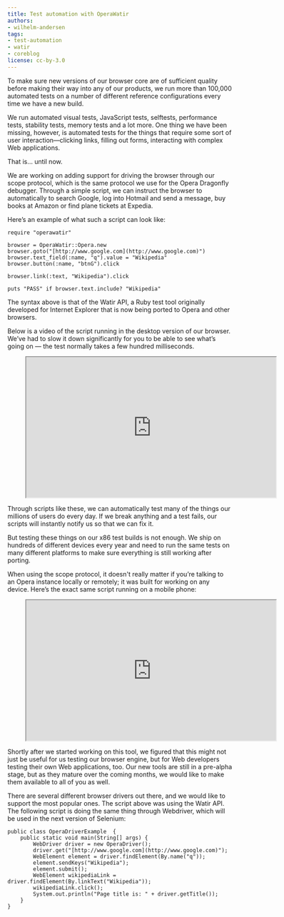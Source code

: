 ```yaml
---
title: Test automation with OperaWatir
authors:
- wilhelm-andersen
tags:
- test-automation
- watir
- coreblog
license: cc-by-3.0
---
```


To make sure new versions of our browser core are of sufficient quality before making their way into any of our products, we run more than 100,000 automated tests on a number of different reference configurations every time we have a new build.

We run automated visual tests, JavaScript tests, selftests, performance tests, stability tests, memory tests and a lot more. One thing we have been missing, however, is automated tests for the things that require some sort of user interaction—clicking links, filling out forms, interacting with complex Web applications.

That is… until now.

We are working on adding support for driving the browser through our scope protocol, which is the same protocol we use for the Opera Dragonfly debugger. Through a simple script, we can instruct the browser to automatically to search Google, log into Hotmail and send a message, buy books at Amazon or find plane tickets at Expedia.

Here’s an example of what such a script can look like:

	require "operawatir"

	browser = OperaWatir::Opera.new
	browser.goto("[http://www.google.com](http://www.google.com)")
	browser.text_field(:name, "q").value = "Wikipedia"
	browser.button(:name, "btnG").click

	browser.link(:text, "Wikipedia").click

	puts "PASS" if browser.text.include? "Wikipedia"

The syntax above is that of the Watir API, a Ruby test tool originally developed for Internet Explorer that is now being ported to Opera and other browsers.

Below is a video of the script running in the desktop version of our browser. We’ve had to slow it down significantly for you to be able to see what’s going on — the test normally takes a few hundred milliseconds.

<figure block="figure">
	<iframe width="560" height="315" src="https://www.youtube.com/embed/6jbEpYjWisU" allowfullscreen elem="media"></iframe>
</figure>

Through scripts like these, we can automatically test many of the things our millions of users do every day. If we break anything and a test fails, our scripts will instantly notify us so that we can fix it.

But testing these things on our x86 test builds is not enough. We ship on hundreds of different devices every year and need to run the same tests on many different platforms to make sure everything is still working after porting.

When using the scope protocol, it doesn't really matter if you’re talking to an Opera instance locally or remotely; it was built for working on any device. Here’s the exact same script running on a mobile phone:

<figure block="figure">
	<iframe width="560" height="315" src="https://www.youtube.com/embed/taqqlReb7pA" allowfullscreen elem="media"></iframe>
</figure>

Shortly after we started working on this tool, we figured that this might not just be useful for us testing our browser engine, but for Web developers testing their own Web applications, too. Our new tools are still in a pre-alpha stage, but as they mature over the coming months, we would like to make them available to all of you as well.

There are several different browser drivers out there, and we would like to support the most popular ones. The script above was using the Watir API. The following script is doing the same thing through Webdriver, which will be used in the next version of Selenium:

	public class OperaDriverExample  {
		public static void main(String[] args) {
			WebDriver driver = new OperaDriver();
			driver.get("[http://www.google.com](http://www.google.com)");
			WebElement element = driver.findElement(By.name("q"));
			element.sendKeys("Wikipedia");
			element.submit();
			WebElement wikipediaLink = driver.findElement(By.linkText("Wikipedia"));
			wikipediaLink.click();
			System.out.println("Page title is: " + driver.getTitle());
		}
	}
